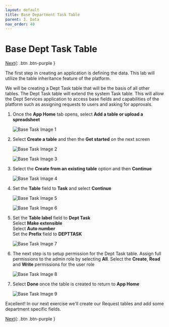 ```yaml
---
layout: default
title: Base Department Task Table
parent: 3. Data
nav_order: 40
---
```


# Base Dept Task Table

[Next][NEXT]{: .btn .btn-purple }

The first step in creating an application is defining the data. This lab will utilize the table inheritance feature of the platform.

We will be creating a Dept Task table that will be the basis of all other tables. The Dept Task table will extend the system Task table. This will allow the Dept Services application to access base fields and capabilities of the platform such as assigning requests to users and asking for approvals.

1. Once the **App Home** tab opens, select **Add a table or upload a spreadsheet**

    ![Base Task Image 1](../images/base_1.png)

2. Select **Create a table** and then the **Get started** on the next screen
    
    ![Base Task Image 2](../images/base_2.png)

    ![Base Task Image 3](../images/base_3.png)

3. Select the **Create from an existing table** option and then **Continue**

    ![Base Task Image 4](../images/base_4.png)

4. Set the **Table** field to **Task** and select **Continue**

    ![Base Task Image 5](../images/base_5.png)

    ![Base Task Image 6](../images/base_6.png)

5. Set the **Table label** field to **Dept Task**\
    Select **Make extensible**\
    Select **Auto number**\
    Set the **Prefix** field to **DEPTTASK**

    ![Base Task Image 7](../images/base_7.png)    

6. The next step is to setup permission for the Dept Task table. Assign full permissions to the admin role by selecting **All**. Select the **Create**, **Read** and **Write** permissions for the user role

    ![Base Task Image 8](../images/base_8.png)

 7. Select **Done** once the table is created to return to **App Home**
    
    ![Base Task Image 9](../images/base_9.png)


Excellent! In our next exercise we'll create our Request tables and add some department specific fields.

[Next][NEXT]{: .btn .btn-purple }

[NEXT]: ../40_dept_req_table